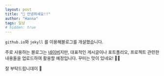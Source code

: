 ```yaml
---
layout: post
title: "🤗 안녕하세요!!"
author: "Hanna"
tags: 일상
# hidden: true
---
```


`github.io`와 `jekyll` 를 이용해블로그를 개설했습니다.

주로 사용하는 블로그는 [네이버](https://blog.naver.com/baekhannah)지만, 대표적인 게시글이나 포트폴리오, 프로젝트 관련한 내용들을 업로드하여 활용할 예정입니다. 꾸미는 맛이 있네요! 🐻‍❄️

잘 부탁드립니데이 🫡
